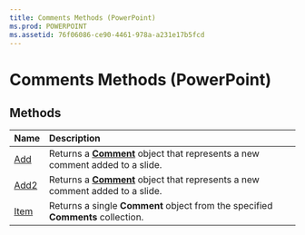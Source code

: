 ```yaml
---
title: Comments Methods (PowerPoint)
ms.prod: POWERPOINT
ms.assetid: 76f06086-ce90-4461-978a-a231e17b5fcd
---
```



# Comments Methods (PowerPoint)

## Methods



|**Name**|**Description**|
|:-----|:-----|
|[Add](comments-add-method-powerpoint.md)|Returns a  **[Comment](comment-object-powerpoint.md)** object that represents a new comment added to a slide.|
|[Add2](comments-add2-method-powerpoint.md)|Returns a  **[Comment](comment-object-powerpoint.md)** object that represents a new comment added to a slide.|
|[Item](comments-item-method-powerpoint.md)|Returns a single  **Comment** object from the specified **Comments** collection.|

